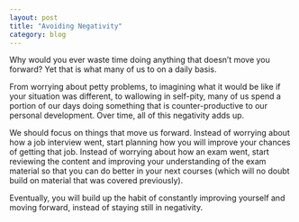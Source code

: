 ```yaml
---
layout: post
title: "Avoiding Negativity"
category: blog
---
```


Why would you ever waste time doing anything that doesn’t move you forward? Yet that is what many of us to on a daily basis.

From worrying about petty problems, to imagining what it would be like if your situation was different, to wallowing in self-pity, many of us spend a portion of our days doing something that is counter-productive to our personal development. Over time, all of this negativity adds up.

We should focus on things that move us forward. Instead of worrying about how a job interview went, start planning how you will improve your chances of getting that job. Instead of worrying about how an exam went, start reviewing the content and improving your understanding of the exam material so that you can do better in your next courses (which will no doubt build on material that was covered previously).

Eventually, you will build up the habit of constantly improving yourself and moving forward, instead of staying still in negativity.
